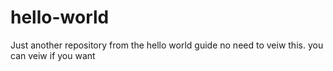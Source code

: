 # hello-world
Just another repository from the hello world guide no need to veiw this. you can veiw if you want
